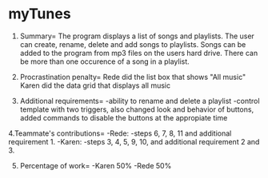 # myTunes

1. Summary= The program displays a list of songs and playlists. The user can create, rename, delete and add songs to playlists. 
Songs can be added to the program from mp3 files on the users hard drive. There can be more than one occurence of a song in a playlist. 
 
2. Procrastination penalty= Rede did the list box that shows "All music"
			Karen did the data grid that displays all music
3. Additional requirements= 
	-ability to rename and delete a playlist
	-control template with two triggers, also changed look and behavior of buttons, added commands to disable the buttons at the appropiate time

4.Teammate's contributions= 
	-Rede:
	 -steps 6, 7, 8, 11 and additional requirement 1.
	-Karen: 
	 -steps 3, 4, 5, 9, 10, and additional requirement 2 and 3.

5. Percentage of work= 
	-Karen 50%
	-Rede 50%
